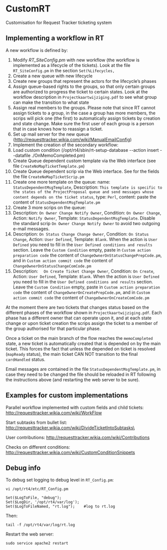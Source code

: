 # CustomRT
Customisation for Request Tracker ticketing system

## Implementing a workflow in RT

A new workflow is defined by:

1. Modify *RT_SiteConfig.pm* with new workflow (the workflow is implemented as a lifecycle of the tickets). Look at the file `RT_SiteConfig.pm` in the section `Set(%Lifecycles,`
2. Create a new queue with new lifecycle
3. Create new groups that represent the actors for the lifecycle’s phases
4. Assign queue-based rights to the groups, so that only certain groups are authorized to progress the ticket to certain states. Look at the workflow description in `Projectkaartwijziging.pdf` to see what group can make the transition to what state
5. Assign real members to the groups. Please note that since RT cannot assign tickets to a group, in the case a group has more members, the scrips will pick one (the first) to automatically assign tickets by creation and state change. Make sure the first user of each group is a person that in case knows how to reassign a ticket.
6. Set up mail server for the new queue (http://requesttracker.wikia.com/wiki/ManualEmailConfig)
7. Implement the creation of the secondary workflow:
  1. Load custom condition (/opt/rt4/sbin/rt-setup-database --action insert --datafile ./OnMemoCompleted.pm)
  2. Create Queue dependent custom template via the Web interface (see file `CreateNoMapTicketTemplate.pm`)
  3. Create Queue dependent scrip via the Web interface. See for the fields the file `CreateNoMapTicketScrip.pm`
8. Create  one more template on the queue: name: `StatusDependentMsgTemplate`, Description: `This template is specific to the states of the ProjectProposal queue and send messages whose content depends on the ticket status`, type: `Perl`, content: paste the content of `StatusDependentMsgTemplate.pm`
9. Create 3 more scrips on the queue:
  1. 	Description: `On Owner Change Notify Owner`, Condition: `On Owner Change`, Action: `Notify Owner`, Template: `StatusDependentMsgTemplate`. Disable the standard scrip `On Owner Change Notify Owner` to avoid two outgoing e-mail messages.
  2. 	Description: `On Status Change Change Owner`, Condition: `On Status Change`, Action: `User Defined`, Template: `Blank`. When the action is `User Defined` you need to fill in the `User Defined conditions and results` section. Leave the `Custom Condition` empty, paste in `Custom action preparation code` the content of `ChangeOwnerOnStatusChangePrepCode.pm`, and in `Custom action commit code` the content of `ChangeOwnerOnStatusChangeComCode.pm`
  3. 	Description: `	On Create Ticket Change Owner`, Condition: `On Create`, Action: `User Defined`, Template: `Blank`. When the action is `User Defined` you need to fill in the `User Defined conditions and results` section. Leave the `Custom Condition` empty, paste in `Custom action preparation code` the content of `ChangeOwnerOnCreatePrepCode.pm`, and in `Custom action commit code` the content of `ChangeOwnerOnCreateComCode.pm`

At the moment there are two tickets that changes status based on the different phases of the workflow shown in `Projectkaartwijziging.pdf`. Each phase has a different owner that can operate upon it, and at each state change or upon ticket creation the scrips assign the ticket to a member of the group authorised for that particular phase.

Once a ticket on the main branch of the flow reaches the `memoCompleted` state, a new ticket is automatically created that is depended on by the main ticket. This forces the fact that unless the depended on ticket is resolved (`mapReady` status), the main ticket CAN NOT transition to the final `cardHandled` status.

Email messages are contained in the file `StatusDependentMsgTemplate.pm`, in case they need to be changed the file should be reloaded in RT following the instructions above (and restarting the web server to be sure).

## Examples for custom implementations
Parallel workflow implemented with custom fields and child tickets:
http://requesttracker.wikia.com/wiki/WorkFlow

Start subtasks from bullet list:
http://requesttracker.wikia.com/wiki/DivideTicketIntoSubtasks\

User contributions:
http://requesttracker.wikia.com/wiki/Contributions

Checks on different conditions:
http://requesttracker.wikia.com/wiki/CustomConditionSnippets

## Debug info

To debug set logging to debug level in `RT_Config.pm`:
```
vi /opt/rt4/etc/RT_Config.pm

Set($LogToFile, "debug");
Set($LogDir, '/opt/rt4/var/log');
Set($LogToFileNamed, "rt.log");    #log to rt.log
```

Then:

```
tail -f /opt/rt4/var/log/rt.log
```

Restart the web server:

```
sudo service apache2 restart
```
